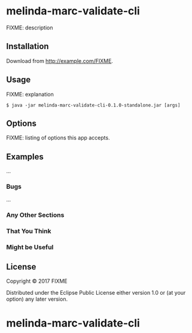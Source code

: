 # melinda-marc-validate-cli

FIXME: description

## Installation

Download from http://example.com/FIXME.

## Usage

FIXME: explanation

    $ java -jar melinda-marc-validate-cli-0.1.0-standalone.jar [args]

## Options

FIXME: listing of options this app accepts.

## Examples

...

### Bugs

...

### Any Other Sections
### That You Think
### Might be Useful

## License

Copyright © 2017 FIXME

Distributed under the Eclipse Public License either version 1.0 or (at
your option) any later version.
# melinda-marc-validate-cli

